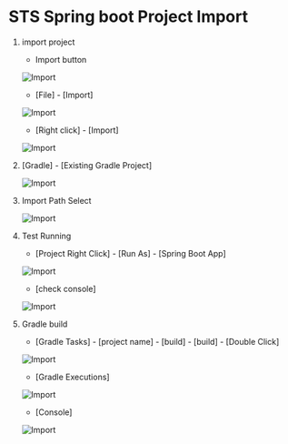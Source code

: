 # STS Spring boot Project Import

1. import project
    - Import button

    ![Import](images/sts_import_1.png)

    - [File] - [Import]

    ![Import](images/sts_import_2.png)

    - [Right click] - [Import]

    ![Import](images/sts_import_3.png)

2. [Gradle] - [Existing Gradle Project]

    ![Import](images/sts_import_4.png)

3. Import Path Select

    ![Import](images/sts_import_5.png)

4. Test Running

    - [Project Right Click] - [Run As] - [Spring Boot App]

    ![Import](images/sts_import_6.png)
    
    - [check console]

    ![Import](images/sts_import_7.png)

5. Gradle build

    - [Gradle Tasks] - [project name] - [build] - [build] - [Double Click]

    ![Import](images/sts_import_8.png)

    - [Gradle Executions]

    ![Import](images/sts_import_9.png)

    - [Console]

    ![Import](images/sts_import_10.png)
